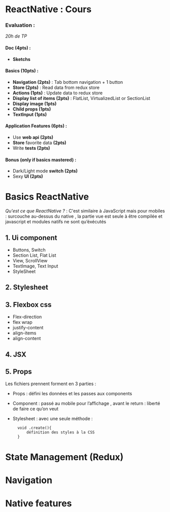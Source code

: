 # ReactNative : Cours


### Evaluation :

*20h de TP*   

#### Doc (4pts) :  

- **Sketchs**

#### Basics (10pts) : 

- **Navigation (2pts)** : Tab bottom navigation + 1 button  
- **Store (2pts)** : Read data from redux store 
- **Actions (1pts)** : Update data to redux store  
- **Display list of items (2pts)** : FlatList, VirtualizedList or SectionList 
- **Display image (1pts)**
- **Child props (1pts)**
- **TextInput (1pts)**

#### Application Features (6pts) :  

- Use **web api (2pts)** 
- **Store** favorite data **(2pts)**  
- Write **tests (2pts)** 

#### Bonus (only if basics mastered) :  

- Dark/Light mode **switch (2pts)**  
- Sexy **UI (2pts)**  




# Basics ReactNative 
*Qu'est ce que ReactNative ?* : C'est similaire à JavaScript mais pour mobiles : surcouche au-dessus du native , la partie vue est seule à être compilée et javascript et modules natifs ne sont qu’éxécutés  

## 1. **Ui component**
 
- Buttons, Switch  
- Section List, Flat List 
- View, ScrollView
- TextImage, Text Input 
- StyleSheet 

## 2. **Stylesheet** 

## 3. **Flexbox css** 

- Flex-direction 
- flex wrap 
- justify-content 
- align-items 
- align-content 

## 4. **JSX** 

## 5. **Props** 

Les fichiers prennent forment en 3 parties :  

- Props : défini les données et les passes aux components 

- Component : passé au mobile pour l’affichage , avant le return : liberté de faire ce qu’on veut  

- Stylesheet : avec une seule méthode :        

        void .create(){  
            définition des styles à la CSS  
        }     

# State Management (Redux) 

# Navigation 

# Native features 
